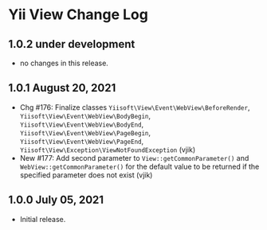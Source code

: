 # Yii View Change Log


## 1.0.2 under development

- no changes in this release.

## 1.0.1 August 20, 2021

- Chg #176: Finalize classes `Yiisoft\View\Event\WebView\BeforeRender`, `Yiisoft\View\Event\WebView\BodyBegin`,
  `Yiisoft\View\Event\WebView\BodyEnd`, `Yiisoft\View\Event\WebView\PageBegin`, `Yiisoft\View\Event\WebView\PageEnd`,
  `Yiisoft\View\Exception\ViewNotFoundException` (vjik)
- New #177: Add second parameter to `View::getCommonParameter()` and `WebView::getCommonParameter()` for the default
  value to be returned if the specified parameter does not exist (vjik)

## 1.0.0 July 05, 2021

- Initial release.
